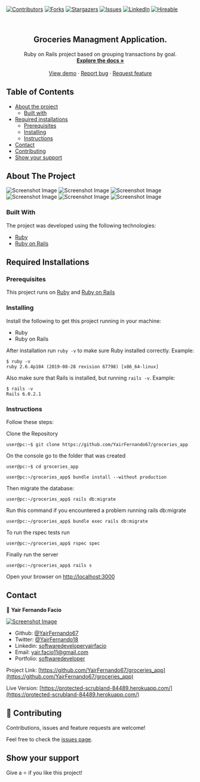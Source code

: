 [![Contributors][contributors-shield]][contributors-url]
[![Forks][forks-shield]][forks-url]
[![Stargazers][stars-shield]][stars-url]
[![Issues][issues-shield]][issues-url]
[![LinkedIn][linkedin-shield2]][linkedin-url2]
[![Hireable][hireable]][hireable-url]

<!-- PROJECT LOGO -->
<br />
<p align="center">
 <h2 align="center">Groceries Managment Application.</h2>

  <p align="center">
    Ruby on Rails project based on grouping transactions by goal.
    <br />
    <a href="https://github.com/YairFernando67/groceries_app"><strong>Explore the docs »</strong></a>
    <br />
    <br />
    <a href="https://github.com/YairFernando67/groceries_app">View demo</a>
    ·
    <a href="https://github.com/YairFernando67/groceries_app/issues">Report bug</a>
    ·
    <a href="https://github.com/YairFernando67/groceries_app/issues">Request feature</a>
  </p>

</p>

## Table of Contents
* [About the project](#about-the-project)
  * [Built with](#built-with)
* [Required installations](#Required-Installations)
  * [Prerequisites](#Prerequisites)
  * [Installing](#Installing)
  * [Instructions](#Instructions)
* [Contact](#contact)
* [Contributing](#Contributing)
* [Show your support](#Show-your-support)

## About The Project

![Screenshot Image](app/assets/images/image1.png) 
![Screenshot Image](app/assets/images/image2.png) 
![Screenshot Image](app/assets/images/image3.png) 
![Screenshot Image](app/assets/images/image4.png) 
![Screenshot Image](app/assets/images/image5.png) 
![Screenshot Image](app/assets/images/image6.png) 

### Built With
The project was developed using the following technologies:
- [Ruby](https://www.ruby-lang.org/es/)
- [Ruby on Rails](https://rubyonrails.org/)

## Required Installations

### Prerequisites

This project runs on [Ruby](https://www.ruby-lang.org/en/documentation/installation/) and [Ruby on Rails](http://installrails.com/)

### Installing

<p>Install the following to get this project running in your machine:</p>
 
* Ruby
* Ruby on Rails

After installation run `ruby -v` to make sure Ruby installed correctly. Example:
```
$ ruby -v
ruby 2.6.4p104 (2019-08-28 revision 67798) [x86_64-linux]
```

Also make sure that Rails is installed, but running `rails -v`. 
Example:
```
$ rails -v
Rails 6.0.2.1
```

### Instructions

<p>Follow these steps:</p>

Clone the Repository

```Shell
user@pc:~$ git clone https://github.com/YairFernando67/groceries_app
```

On the console go to the folder that was created

```Shell
user@pc:~$ cd groceries_app
```

```
user@pc:~/groceries_app$ bundle install --without production
```

Then migrate the database:

```
user@pc:~/groceries_app$ rails db:migrate
```

Run this command if you encountered a problem running rails db:migrate

```
user@pc:~/groceries_app$ bundle exec rails db:migrate
```

To run the rspec tests run

```
user@pc:~/groceries_app$ rspec spec
```


Finally run the server

```
user@pc:~/groceries_app$ rails s
```

Open your browser on [http://localhost:3000](http://localhost:3000)

## Contact

👤 **Yair Fernando Facio**

<a href="https://yairfernando67.github.io/Portfolio/" target="_blank">
    
  ![Screenshot Image](app/assets/images/yair-profile.png) 

</a>

- Github: [@YairFernando67](https://github.com/YairFernando67)
- Twitter: [@YairFernando18](https://twitter.com/YairFernando18)
- Linkedin: [softwaredeveloperyairfacio](https://www.linkedin.com/in/softwaredeveloperyairfacio/)
- Email: [yair.facio11@gmail.com](https://mail.google.com/mail/?view=cm&fs=1&tf=1&to=yair.facio11@gmail.com)
- Portfolio: [softwaredeveloper](https://yairfernando67.github.io/Portfolio/)


<p align="center">

  Project Link: [https://github.com/YairFernando67/groceries_app](https://github.com/YairFernando67/groceries_app)

</p>

<p align="center">

  Live Version: [https://protected-scrubland-84489.herokuapp.com/](https://protected-scrubland-84489.herokuapp.com/)

</p>

## 🤝 Contributing

Contributions, issues and feature requests are welcome!

Feel free to check the [issues page](https://github.com/YairFernando67/groceries_app/issues).

## Show your support

Give a ⭐️ if you like this project!

<!-- MARKDOWN LINKS & IMAGES -->
[contributors-shield]: https://img.shields.io/github/contributors/YairFernando67/groceries_app.svg?style=flat-square
[contributors-url]: https://github.com/YairFernando67/groceries_app/graphs/contributors
[forks-shield]: https://img.shields.io/github/forks/YairFernando67/groceries_app.svg?style=flat-square
[forks-url]: https://github.com/YairFernando67/groceries_app/network/members
[stars-shield]: https://img.shields.io/github/stars/YairFernando67/groceries_app.svg?style=flat-square
[stars-url]: https://github.com/YairFernando67/groceries_app/stargazers
[issues-shield]: https://img.shields.io/github/issues/YairFernando67/groceries_app.svg?style=flat-square
[issues-url]: https://github.com/YairFernando67/groceries_app/issues
[license-shield]: https://img.shields.io/github/license/YairFernando67/groceries_app.svg?style=flat-square
[license-url]: https://github.com/YairFernando67/groceries_app/blob/master/LICENSE.txt
[linkedin-shield2]: https://img.shields.io/badge/-LinkedIn-black.svg?style=flat-square&logo=linkedin&colorB=555
[linkedin-url2]: https://www.linkedin.com/in/softwaredeveloperyairfacio/
[hireable]: https://cdn.rawgit.com/hiendv/hireable/master/styles/flat/yes.svg
[hireable-url]: https://www.linkedin.com/in/softwaredeveloperyairfacio/